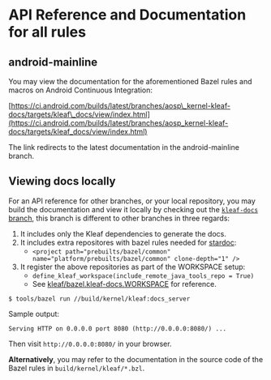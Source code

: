 # API Reference and Documentation for all rules

## android-mainline

You may view the documentation for the aforementioned Bazel rules and macros on
Android Continuous Integration:

[https://ci.android.com/builds/latest/branches/aosp\_kernel-kleaf-docs/targets/kleaf\_docs/view/index.html](https://ci.android.com/builds/latest/branches/aosp_kernel-kleaf-docs/targets/kleaf_docs/view/index.html)

The link redirects to the latest documentation in the android-mainline branch.

## Viewing docs locally

For an API reference for other branches, or your local repository, you may build
the documentation and view it locally by checking out the [`kleaf-docs`
branch](https://android.git.corp.google.com/kernel/manifest/+/refs/heads/kleaf-docs),
this branch is different to other branches in three regards:

1. It includes only the Kleaf dependencies to generate the docs.
1. It includes extra repositores with bazel rules needed for [stardoc](https://github.com/bazelbuild/stardoc):
    *   `<project path="prebuilts/bazel/common"
        name="platform/prebuilts/bazel/common" clone-depth="1" />`
1. It register the above repositories as part of the WORKSPACE setup:
    *   `define_kleaf_workspace(include_remote_java_tools_repo = True)`
    *   See
        [kleaf/bazel.kleaf-docs.WORKSPACE](https://android.git.corp.google.com/kernel/build/+/refs/heads/master/kleaf/bazel.kleaf-docs.WORKSPACE)
        for reference.

```shell
$ tools/bazel run //build/kernel/kleaf:docs_server
```

Sample output:

```text
Serving HTTP on 0.0.0.0 port 8080 (http://0.0.0.0:8080/) ...
```

Then visit `http://0.0.0.0:8080/` in your browser.

**Alternatively**, you may refer to the documentation in the source code of the
Bazel rules in `build/kernel/kleaf/*.bzl`.
